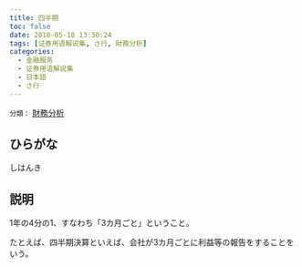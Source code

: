 ```yaml
---
title: 四半期
toc: false
date: 2018-05-18 13:30:24
tags: [证券用语解说集, さ行, 財務分析]
categories:
  - 金融服务
  - 证券用语解说集
  - 日本語
  - さ行
---
```


`分類：` [財務分析](/tags/財務分析/)

## ひらがな

しはんき

## 説明

1年の4分の1、すなわち「3カ月ごと」ということ。

たとえば、四半期決算といえば、会社が3カ月ごとに利益等の報告をすることをいう。
